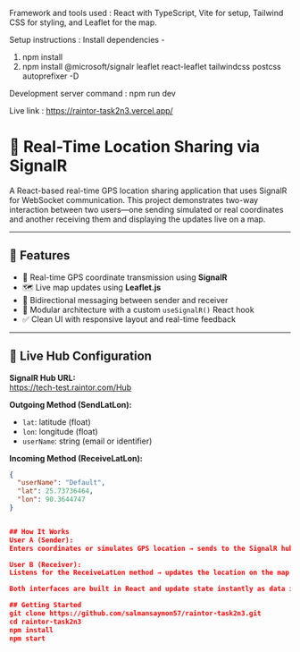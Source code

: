 Framework and tools used : 
React with TypeScript, Vite for setup, Tailwind CSS for styling, and Leaflet for the map.

Setup instructions : 
Install dependencies - 
1. npm install
2. npm install @microsoft/signalr leaflet react-leaflet tailwindcss postcss autoprefixer -D

   
Development server command :
npm run dev


Live link : 
https://raintor-task2n3.vercel.app/


# 📍 Real-Time Location Sharing via SignalR

A React-based real-time GPS location sharing application that uses SignalR for WebSocket communication. This project demonstrates two-way interaction between two users—one sending simulated or real coordinates and another receiving them and displaying the updates live on a map.

---

## 🚀 Features

- 📡 Real-time GPS coordinate transmission using **SignalR**
- 🗺️ Live map updates using **Leaflet.js**
- 🔁 Bidirectional messaging between sender and receiver
- 🧩 Modular architecture with a custom `useSignalR()` React hook
- ✅ Clean UI with responsive layout and real-time feedback

---

## 🧪 Live Hub Configuration

**SignalR Hub URL:**  
https://tech-test.raintor.com/Hub



**Outgoing Method (SendLatLon):**
- `lat`: latitude (float)
- `lon`: longitude (float)
- `userName`: string (email or identifier)

**Incoming Method (ReceiveLatLon):**
```json
{
  "userName": "Default",
  "lat": 25.73736464,
  "lon": 90.3644747
}


## How It Works
User A (Sender):
Enters coordinates or simulates GPS location → sends to the SignalR hub.

User B (Receiver):
Listens for the ReceiveLatLon method → updates the location on the map in real time.

Both interfaces are built in React and update state instantly as data is received.

## Getting Started
git clone https://github.com/salmansaymon57/raintor-task2n3.git
cd raintor-task2n3
npm install
npm start

